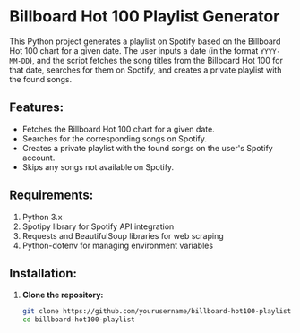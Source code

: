 # Billboard Hot 100 Playlist Generator

This Python project generates a playlist on Spotify based on the Billboard Hot 100 chart for a given date. The user inputs a date (in the format `YYYY-MM-DD`), and the script fetches the song titles from the Billboard Hot 100 for that date, searches for them on Spotify, and creates a private playlist with the found songs.

## Features:

- Fetches the Billboard Hot 100 chart for a given date.
- Searches for the corresponding songs on Spotify.
- Creates a private playlist with the found songs on the user's Spotify account.
- Skips any songs not available on Spotify.

## Requirements:

1. Python 3.x
2. Spotipy library for Spotify API integration
3. Requests and BeautifulSoup libraries for web scraping
4. Python-dotenv for managing environment variables

## Installation:

1. **Clone the repository:**
   ```bash
   git clone https://github.com/yourusername/billboard-hot100-playlist.git
   cd billboard-hot100-playlist
   ```
